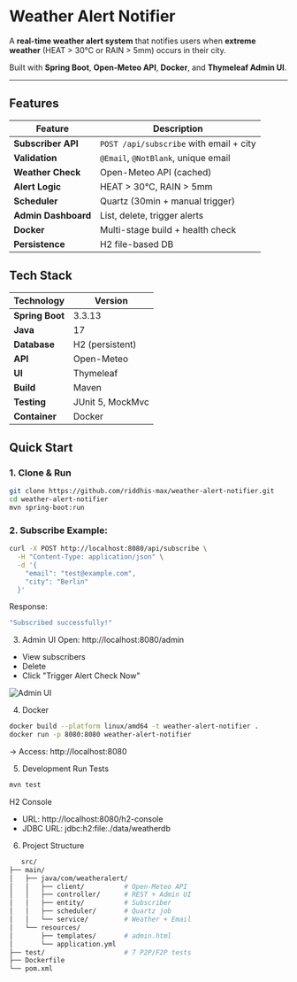 # Weather Alert Notifier

A **real-time weather alert system** that notifies users when **extreme weather** (HEAT > 30°C or RAIN > 5mm) occurs in their city.

Built with **Spring Boot**, **Open-Meteo API**, **Docker**, and **Thymeleaf Admin UI**.

---

## Features

| Feature | Description |
|-------|-----------|
| **Subscriber API** | `POST /api/subscribe` with email + city |
| **Validation** | `@Email`, `@NotBlank`, unique email |
| **Weather Check** | Open-Meteo API (cached) |
| **Alert Logic** | HEAT > 30°C, RAIN > 5mm |
| **Scheduler** | Quartz (30min + manual trigger) |
| **Admin Dashboard** | List, delete, trigger alerts |
| **Docker** | Multi-stage build + health check |
| **Persistence** | H2 file-based DB

## Tech Stack

| Technology | Version |
|----------|--------|
| **Spring Boot** | 3.3.13 |
| **Java** | 17 |
| **Database** | H2 (persistent) |
| **API** | Open-Meteo |
| **UI** | Thymeleaf |
| **Build** | Maven |
| **Testing** | JUnit 5, MockMvc |
| **Container** | Docker |

## Quick Start

### 1. Clone & Run

```bash
git clone https://github.com/riddhis-max/weather-alert-notifier.git
cd weather-alert-notifier
mvn spring-boot:run
```

### 2. Subscribe Example:
```bash
curl -X POST http://localhost:8080/api/subscribe \
  -H "Content-Type: application/json" \
  -d '{
    "email": "test@example.com",
    "city": "Berlin"
  }'
```
Response:
```bash
"Subscribed successfully!"
```

3. Admin UI
Open: http://localhost:8080/admin

- View subscribers
- Delete
- Click "Trigger Alert Check Now"

![Admin UI](../weather-alert-notifier/images/Screenshot%202025-10-31%20at%2012.59.11 PM.png)

4. Docker
```bash
docker build --platform linux/amd64 -t weather-alert-notifier .
docker run -p 8080:8080 weather-alert-notifier
```
→ Access: http://localhost:8080

5. Development
Run Tests
```bash
mvn test
```
H2 Console
- URL: http://localhost:8080/h2-console
- JDBC URL: jdbc:h2:file:./data/weatherdb

6. Project Structure
```bash
   src/
├── main/
│   ├── java/com/weatheralert/
│   │   ├── client/          # Open-Meteo API
│   │   ├── controller/      # REST + Admin UI
│   │   ├── entity/          # Subscriber
│   │   ├── scheduler/       # Quartz job
│   │   └── service/         # Weather + Email
│   └── resources/
│       ├── templates/       # admin.html
│       └── application.yml
├── test/                    # 7 P2P/F2P tests
├── Dockerfile
└── pom.xml
```

